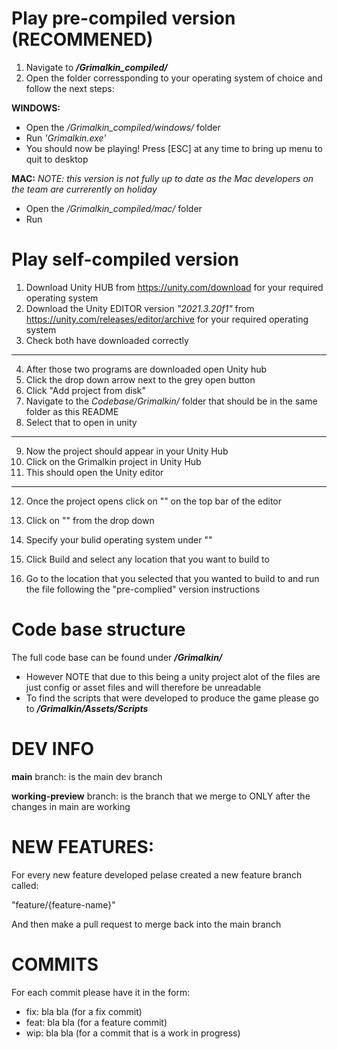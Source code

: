 # Play pre-compiled version (RECOMMENED)
1. Navigate to **_/Grimalkin_compiled/_**
2. Open the folder corressponding to your operating system of choice and follow the next steps:

**WINDOWS:**
- Open the _/Grimalkin_compiled/windows/_ folder
- Run _'Grimalkin.exe'_
- You should now be playing! Press [ESC] at any time to bring up menu to quit to desktop

**MAC:** _NOTE: this version is not fully up to date as the Mac developers on the team are currerently on holiday_
- Open the _/Grimalkin_compiled/mac/_ folder
- Run 


# Play self-compiled version
1. Download Unity HUB from https://unity.com/download for your required operating system
2. Download the Unity EDITOR version _"2021.3.20f1"_ from https://unity.com/releases/editor/archive for your required operating system
3. Check both have downloaded correctly
---
4. After those two programs are downloaded open Unity hub
5. Click the drop down arrow next to the grey open button
6. Click "Add project from disk"
7. Navigate to the _Codebase/Grimalkin/_ folder that should be in the same folder as this README
8. Select that to open in unity
---
9. Now the project should appear in your Unity Hub
10. Click on the Grimalkin project in Unity Hub
11. This should open the Unity editor
---
12. Once the project opens click on "" on the top bar of the editor
13. Click on "" from the drop down
14. Specify your bulid operating system under ""
15. Click Build and select any location that you want to build to

16. Go to the location that you selected that you wanted to build to and run the file following the "pre-complied" version instructions

# Code base structure
The full code base can be found under **_/Grimalkin/_**
- However NOTE that due to this being a unity project alot of the files are just config or asset files and will therefore be unreadable
- To find the scripts that were developed to produce the game please go to **_/Grimalkin/Assets/Scripts_**




# DEV INFO
**main** branch: is the main dev branch

**working-preview** branch: is the branch that we merge to ONLY after the changes in main are working

# NEW FEATURES:
For every new feature developed pelase created a new feature branch called:

"feature/{feature-name}"

And then make a pull request to merge back into the main branch

# COMMITS
For each commit please have it in the form:
- fix: bla bla (for a fix commit)
- feat: bla bla (for a feature commit)
- wip: bla bla (for a commit that is a work in progress)

